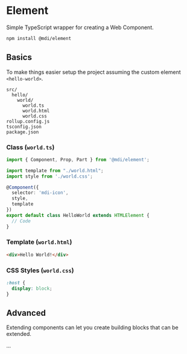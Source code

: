 # Element

Simple TypeScript wrapper for creating a Web Component.

```bash
npm install @mdi/element
```

## Basics

To make things easier setup the project assuming the custom element `<hello-world>`.

```
src/
  hello/
    world/
      world.ts
      world.html
      world.css
rollup.config.js
tsconfig.json
package.json
```

### Class (`world.ts`)

```typescript
import { Component, Prop, Part } from '@mdi/element';

import template from "./world.html";
import style from './world.css';

@Component({
  selector: 'mdi-icon',
  style,
  template
})
export default class HelloWorld extends HTMLElement {
  // Code
}
```

### Template (`world.html`)

```html
<div>Hello World!</div>
```

### CSS Styles (`world.css`)

```css
:host {
  display: block;
}
```

## Advanced

Extending components can let you create building blocks that can be extended.

...
